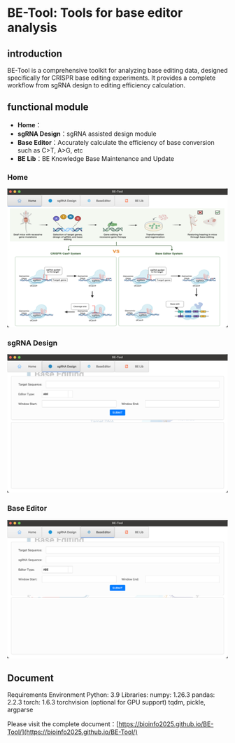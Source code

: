 # BE-Tool: Tools for base editor analysis

## introduction

BE-Tool is a comprehensive toolkit for analyzing base editing data, designed specifically for CRISPR base editing experiments. It provides a complete workflow from sgRNA design to editing efficiency calculation.
## functional module

- **Home**：
- **sgRNA Design**：sgRNA assisted design module
- **Base Editor**：Accurately calculate the efficiency of base conversion such as C>T, A>G, etc
- **BE Lib**：BE Knowledge Base Maintenance and Update

### Home

![Home](images/home.png)

### sgRNA Design

![sgRNA Design](images/sgRNA.png)

### Base Editor

![Base Editor](images/BE.png)



## Document

Requirements
Environment
Python: 3.9
Libraries:
numpy: 1.26.3
pandas: 2.2.3
torch: 1.6.3
torchvision (optional for GPU support)
tqdm, pickle, argparse

Please visit the complete document：[https://bioinfo2025.github.io/BE-Tool/](https://bioinfo2025.github.io/BE-Tool/)



  

